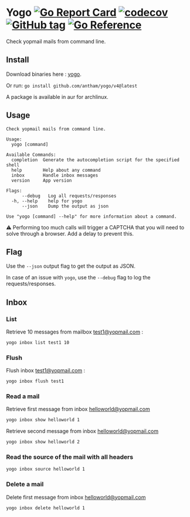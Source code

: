 # Yogo [![Go Report Card](https://goreportcard.com/badge/github.com/antham/yogo)](https://goreportcard.com/report/github.com/antham/yogo) [![codecov](https://codecov.io/gh/antham/yogo/branch/master/graph/badge.svg)](https://codecov.io/gh/antham/yogo) [![GitHub tag](https://img.shields.io/github/tag/antham/yogo.svg)]() [![Go Reference](https://pkg.go.dev/badge/github.com/antham/yogo.svg)](https://pkg.go.dev/github.com/antham/yogo)

Check yopmail mails from command line.

## Install

Download binaries here : [yogo](https://github.com/antham/yogo/releases/).

Or run:
`go install github.com/antham/yogo/v4@latest`

A package is available in aur for archlinux.

## Usage

```
Check yopmail mails from command line.

Usage:
  yogo [command]

Available Commands:
  completion  Generate the autocompletion script for the specified shell
  help        Help about any command
  inbox       Handle inbox messages
  version     App version

Flags:
      --debug   Log all requests/responses
  -h, --help    help for yogo
      --json    Dump the output as json

Use "yogo [command] --help" for more information about a command.

```

⚠️ Performing too much calls will trigger a CAPTCHA that you will need to solve through a browser. Add a delay to prevent this.

## Flag

Use the `--json` output flag to get the output as JSON.

In case of an issue with `yogo`, use the `--debug` flag to log the requests/responses.

## Inbox

### List

Retrieve 10 messages from mailbox test1@yopmail.com :

```bash
yogo inbox list test1 10
```

### Flush

Flush inbox test1@yopmail.com :

```bash
yogo inbox flush test1
```

### Read a mail

Retrieve first message from inbox helloworld@yopmail.com

```bash
yogo inbox show helloworld 1
```

Retrieve second message from inbox helloworld@yopmail.com

```bash
yogo inbox show helloworld 2
```

### Read the source of the mail with all headers

```bash
yogo inbox source helloworld 1
```

### Delete a mail

Delete first message from inbox helloworld@yopmail.com

```bash
yogo inbox delete helloworld 1
```
